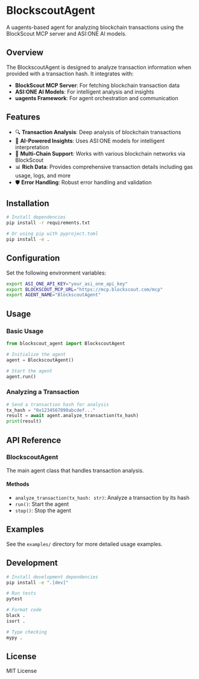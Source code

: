 # BlockscoutAgent

A uagents-based agent for analyzing blockchain transactions using the BlockScout MCP server and ASI:ONE AI models.

## Overview

The BlockscoutAgent is designed to analyze transaction information when provided with a transaction hash. It integrates with:

- **BlockScout MCP Server**: For fetching blockchain transaction data
- **ASI:ONE AI Models**: For intelligent analysis and insights
- **uagents Framework**: For agent orchestration and communication

## Features

- 🔍 **Transaction Analysis**: Deep analysis of blockchain transactions
- 🤖 **AI-Powered Insights**: Uses ASI:ONE models for intelligent interpretation
- 🔗 **Multi-Chain Support**: Works with various blockchain networks via BlockScout
- 📊 **Rich Data**: Provides comprehensive transaction details including gas usage, logs, and more
- 🛡️ **Error Handling**: Robust error handling and validation

## Installation

```bash
# Install dependencies
pip install -r requirements.txt

# Or using pip with pyproject.toml
pip install -e .
```

## Configuration

Set the following environment variables:

```bash
export ASI_ONE_API_KEY="your_asi_one_api_key"
export BLOCKSCOUT_MCP_URL="https://mcp.blockscout.com/mcp"
export AGENT_NAME="BlockscoutAgent"
```

## Usage

### Basic Usage

```python
from blockscout_agent import BlockscoutAgent

# Initialize the agent
agent = BlockscoutAgent()

# Start the agent
agent.run()
```

### Analyzing a Transaction

```python
# Send a transaction hash for analysis
tx_hash = "0x1234567890abcdef..."
result = await agent.analyze_transaction(tx_hash)
print(result)
```

## API Reference

### BlockscoutAgent

The main agent class that handles transaction analysis.

#### Methods

- `analyze_transaction(tx_hash: str)`: Analyze a transaction by its hash
- `run()`: Start the agent
- `stop()`: Stop the agent

## Examples

See the `examples/` directory for more detailed usage examples.

## Development

```bash
# Install development dependencies
pip install -e ".[dev]"

# Run tests
pytest

# Format code
black .
isort .

# Type checking
mypy .
```

## License

MIT License
